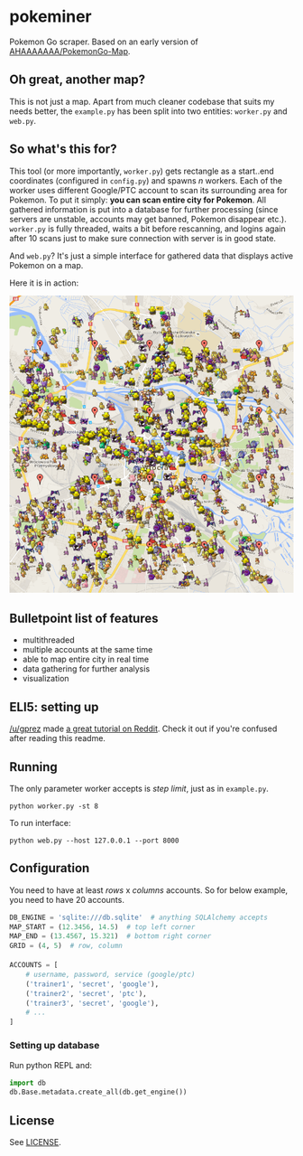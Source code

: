 # pokeminer

Pokemon Go scraper. Based on an early version of [AHAAAAAAA/PokemonGo-Map](https://github.com/AHAAAAAAA/PokemonGo-Map).

## Oh great, another map?

This is not just a map. Apart from much cleaner codebase that suits my needs better, the `example.py` has been split into two entities: `worker.py` and `web.py`.

## So what's this for?

This tool (or more importantly, `worker.py`) gets rectangle as a start..end coordinates (configured in `config.py`) and spawns *n* workers. Each of the worker uses different Google/PTC account to scan its surrounding area for Pokemon. To put it simply: **you can scan entire city for Pokemon**. All gathered information is put into a database for further processing (since servers are unstable, accounts may get banned, Pokemon disappear etc.). `worker.py` is fully threaded, waits a bit before rescanning, and logins again after 10 scans just to make sure connection with server is in good state.

And `web.py`? It's just a simple interface for gathered data that displays active Pokemon on a map.

Here it is in action:

![In action!](static/datamining2.png)

## Bulletpoint list of features

- multithreaded
- multiple accounts at the same time
- able to map entire city in real time
- data gathering for further analysis
- visualization

## ELI5: setting up

[/u/gprez](https://www.reddit.com/u/gprez) made [a great tutorial on Reddit](https://www.reddit.com/r/pokemongodev/comments/4tz66s/pokeminer_your_individual_pokemon_locations/d5lovb6). Check it out if you're confused after reading this readme.

## Running

The only parameter worker accepts is *step limit*, just as in `example.py`.

```
python worker.py -st 8
```

To run interface:

```
python web.py --host 127.0.0.1 --port 8000
```

## Configuration

You need to have at least *rows* x *columns* accounts. So for below example, you need to have 20 accounts.

```py
DB_ENGINE = 'sqlite:///db.sqlite'  # anything SQLAlchemy accepts
MAP_START = (12.3456, 14.5)  # top left corner
MAP_END = (13.4567, 15.321)  # bottom right corner
GRID = (4, 5)  # row, column

ACCOUNTS = [
    # username, password, service (google/ptc)
    ('trainer1', 'secret', 'google'),
    ('trainer2', 'secret', 'ptc'),
    ('trainer3', 'secret', 'google'),
    # ...
]
```

### Setting up database

Run python REPL and:

```python
import db
db.Base.metadata.create_all(db.get_engine())
```

## License

See [LICENSE](LICENSE).
